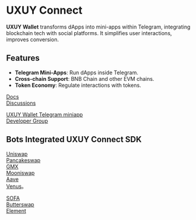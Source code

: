# UXUY Connect 

**UXUY Wallet** transforms dApps into mini-apps within Telegram, integrating blockchain tech with social platforms. It simplifies user interactions, improves conversion.

## Features

- **Telegram Mini-Apps**: Run dApps inside Telegram.
- **Cross-chain Support**: BNB Chain and other EVM chains.
- **Token Economy**: Regulate interactions with tokens.


[Docs](https://docs.uxuy.com/uxuy-connect/quickstart/)  
[Discussions](https://github.com/orgs/uxuyconnect/discussions)  

[UXUY Wallet Telegram miniapp](https://t.me/UXUYbot)  
[Developer Group](https://t.me/uxuyconnect)

## Bots Integrated UXUY Connect SDK

[Uniswap](https://uiswap-tg.pages.dev/#/swap)  
[Pancakeswap](https://upancakeswap.pages.dev/)  
[GMX](https://gmx-interface-uxuy.vercel.app/#/trade)  
[Mooniswap](https://moonswap-a6y.pages.dev/)  
[Aave](https://aave-interface-uxuy.vercel.app/?marketName=proto_mainnet_v3)  
[Venus](https://venus-protocol-interface-evm-three.vercel.app/#/?chainId=56)。

[SOFA](https://t.me/SOFADAppBot/dapp)  
[Butterswap](https://butterswap.io/swap)  
[Element](https://t.me/element_nft_bot/dapp) 

